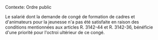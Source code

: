 Contexte: Ordre public

Le salarié dont la demande de congé de formation de cadres et d'animateurs pour la jeunesse n'a pas été satisfaite en raison des conditions mentionnées aux articles R. 3142-44 et R. 3142-36, bénéficie d'une priorité pour l'octroi ultérieur de ce congé.